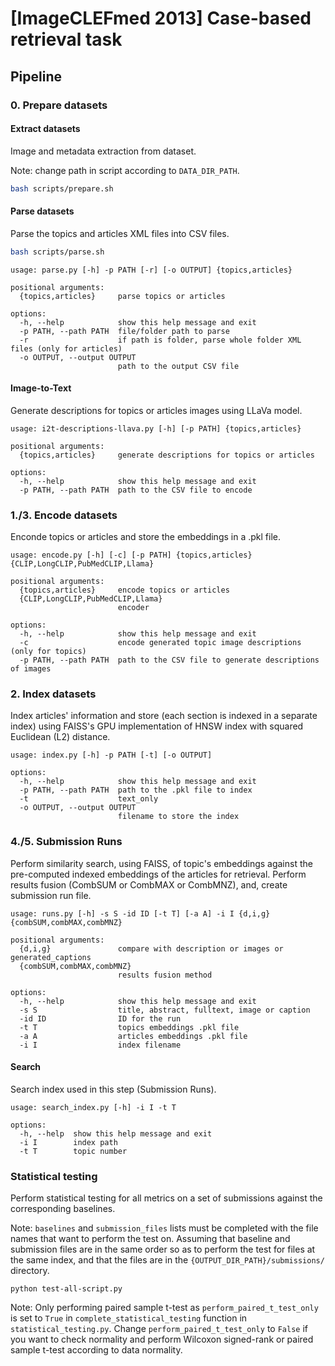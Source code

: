 # [ImageCLEFmed 2013] Case-based retrieval task

## Pipeline

### 0. Prepare datasets
#### Extract datasets

Image and metadata extraction from dataset.

Note: change path in script according to `DATA_DIR_PATH`.

```sh
bash scripts/prepare.sh
```

#### Parse datasets

Parse the topics and articles XML files into CSV files.

```sh
bash scripts/parse.sh
```

```
usage: parse.py [-h] -p PATH [-r] [-o OUTPUT] {topics,articles}

positional arguments:
  {topics,articles}     parse topics or articles

options:
  -h, --help            show this help message and exit
  -p PATH, --path PATH  file/folder path to parse
  -r                    if path is folder, parse whole folder XML files (only for articles)
  -o OUTPUT, --output OUTPUT
                        path to the output CSV file
```

#### Image-to-Text

Generate descriptions for topics or articles images using LLaVa model.

```
usage: i2t-descriptions-llava.py [-h] [-p PATH] {topics,articles}

positional arguments:
  {topics,articles}     generate descriptions for topics or articles

options:
  -h, --help            show this help message and exit
  -p PATH, --path PATH  path to the CSV file to encode
```

### 1./3. Encode datasets

Enconde topics or articles and store the embeddings in a .pkl file.

```
usage: encode.py [-h] [-c] [-p PATH] {topics,articles} {CLIP,LongCLIP,PubMedCLIP,Llama}

positional arguments:
  {topics,articles}     encode topics or articles
  {CLIP,LongCLIP,PubMedCLIP,Llama}
                        encoder

options:
  -h, --help            show this help message and exit
  -c                    encode generated topic image descriptions (only for topics)
  -p PATH, --path PATH  path to the CSV file to generate descriptions of images
```

### 2. Index datasets

Index articles' information and store (each section is indexed in a separate index) using FAISS's GPU implementation of HNSW index with squared Euclidean (L2) distance.

```
usage: index.py [-h] -p PATH [-t] [-o OUTPUT]

options:
  -h, --help            show this help message and exit
  -p PATH, --path PATH  path to the .pkl file to index
  -t                    text_only
  -o OUTPUT, --output OUTPUT
                        filename to store the index
```

### 4./5. Submission Runs

Perform similarity search, using FAISS, of topic's embeddings against the pre-computed indexed embeddings of the articles for retrieval. Perform results fusion (CombSUM or CombMAX or CombMNZ), and, create submission run file.

```
usage: runs.py [-h] -s S -id ID [-t T] [-a A] -i I {d,i,g} {combSUM,combMAX,combMNZ}

positional arguments:
  {d,i,g}               compare with description or images or generated_captions
  {combSUM,combMAX,combMNZ}
                        results fusion method

options:
  -h, --help            show this help message and exit
  -s S                  title, abstract, fulltext, image or caption
  -id ID                ID for the run
  -t T                  topics embeddings .pkl file
  -a A                  articles embeddings .pkl file
  -i I                  index filename
```

#### Search

Search index used in this step (Submission Runs).

```
usage: search_index.py [-h] -i I -t T

options:
  -h, --help  show this help message and exit
  -i I        index path
  -t T        topic number
```

### Statistical testing

Perform statistical testing for all metrics on a set of submissions against the corresponding baselines.

Note: `baselines` and `submission_files` lists must be completed with the file names that want to perform the test on. Assuming that baseline and submission files are in the same order so as to perform the test for files at the same index, and that the files are in the `{OUTPUT_DIR_PATH}/submissions/` directory.

```
python test-all-script.py
```

Note: Only performing paired sample t-test as `perform_paired_t_test_only` is set to `True` in `complete_statistical_testing` function in `statistical_testing.py`. Change `perform_paired_t_test_only` to `False` if you want to check normality and perform Wilcoxon signed-rank or paired sample t-test according to data normality.